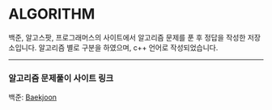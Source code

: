 ALGORITHM
==========


백준, 알고스팟, 프로그래머스의 사이트에서 알고리즘 문제를 푼 후 정답을 작성한 저장소입니다. 알고리즘 별로 구분을 하였으며, c++ 언어로 작성되었습니다.


************************
### 알고리즘 문제풀이 사이트 링크

백준: [Baekjoon](https://www.acmicpc.net)

